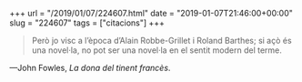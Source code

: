 +++
url = "/2019/01/07/224607.html"
date = "2019-01-07T21:46:00+00:00"
slug = "224607"
tags = ["citacions"]
+++

> Però jo visc a l’època d’Alain Robbe-Grillet i Roland Barthes; si açò és una novel·la, no pot ser una novel·la en el sentit modern del terme.

—John Fowles, *La dona del tinent francès*.

